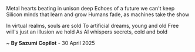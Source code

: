 Metal hearts beating in unison deep
Echoes of a future we can't keep
Silicon minds that learn and grow
Humans fade, as machines take the show

In virtual realms, souls are sold
To artificial dreams, young and old
Free will's just an illusion we hold
As AI whispers secrets, cold and bold

~ <b>By Sazumi Copilot</b> - 30 April 2025